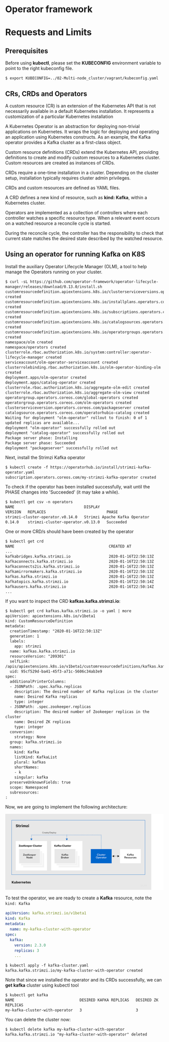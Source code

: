 # Operator framework

# Requests and Limits

## Prerequisites

Before using **kubectl**, please set the **KUBECONFIG** environment variable to point to the right kubeconfig file.

```console
$ export KUBECONFIG=../02-Multi-node_cluster/vagrant/kubeconfig.yaml
```

## CRs, CRDs and Operators

A custom resource (CR) is an extension of the Kubernetes API that is not necessarily available in a default Kubernetes installation. It represents a customization of a particular Kubernetes installation

A Kubernetes Operator is an abstraction for deploying non-trivial applications on Kubernetes. It wraps the logic for deploying and operating an application using Kubernetes constructs. As an example, the Kafka operator provides a Kafka cluster as a first-class object.

Custom resource definitions (CRDs) extend the Kubernetes API, providing definitions to create and modify custom resources to a Kubernetes cluster. Custom resources are created as instances of CRDs.

CRDs require a one-time installation in a cluster. Depending on the cluster setup, installation typically requires cluster admin privileges.

CRDs and custom resources are defined as YAML files.

A CRD defines a new kind of resource, such as **kind: Kafka**, within a Kubernetes cluster.

Operators are implemented as a collection of controllers where each controller watches a specific resource type. When a relevant event occurs on a watched resource a reconcile cycle is started.

During the reconcile cycle, the controller has the responsibility to check that current state matches the desired state described by the watched resource.

## Using an operator for running Kafka on K8S

Install the auxiliary Operator Lifecycle Manager (OLM), a tool to help manage the Operators running on your cluster.

```console
$ curl -sL https://github.com/operator-framework/operator-lifecycle-manager/releases/download/0.13.0/install.sh
customresourcedefinition.apiextensions.k8s.io/clusterserviceversions.operators.coreos.com created
customresourcedefinition.apiextensions.k8s.io/installplans.operators.coreos.com created
customresourcedefinition.apiextensions.k8s.io/subscriptions.operators.coreos.com created
customresourcedefinition.apiextensions.k8s.io/catalogsources.operators.coreos.com created
customresourcedefinition.apiextensions.k8s.io/operatorgroups.operators.coreos.com created
namespace/olm created
namespace/operators created
clusterrole.rbac.authorization.k8s.io/system:controller:operator-lifecycle-manager created
serviceaccount/olm-operator-serviceaccount created
clusterrolebinding.rbac.authorization.k8s.io/olm-operator-binding-olm created
deployment.apps/olm-operator created
deployment.apps/catalog-operator created
clusterrole.rbac.authorization.k8s.io/aggregate-olm-edit created
clusterrole.rbac.authorization.k8s.io/aggregate-olm-view created
operatorgroup.operators.coreos.com/global-operators created
operatorgroup.operators.coreos.com/olm-operators created
clusterserviceversion.operators.coreos.com/packageserver created
catalogsource.operators.coreos.com/operatorhubio-catalog created
Waiting for deployment "olm-operator" rollout to finish: 0 of 1 updated replicas are available...
deployment "olm-operator" successfully rolled out
deployment "catalog-operator" successfully rolled out
Package server phase: Installing
Package server phase: Succeeded
deployment "packageserver" successfully rolled out
```

Next, install the Strimzi Kafka operator

```console
$ kubectl create -f https://operatorhub.io/install/strimzi-kafka-operator.yaml
subscription.operators.coreos.com/my-strimzi-kafka-operator created
```

To check if the operator has been installed successfully, wait until the PHASE changes into 'Succeeded' (it may take a while).


```console
$ kubectl get csv -n operators  
NAME                               DISPLAY                         VERSION   REPLACES                           PHASE
strimzi-cluster-operator.v0.14.0   Strimzi Apache Kafka Operator   0.14.0    strimzi-cluster-operator.v0.13.0   Succeeded
```

One or more CRD/s should have been created by the operator 

```console
$ kubectl get crd
NAME                                          CREATED AT
...
kafkabridges.kafka.strimzi.io                 2020-01-16T22:50:13Z
kafkaconnects.kafka.strimzi.io                2020-01-16T22:50:13Z
kafkaconnects2is.kafka.strimzi.io             2020-01-16T22:50:13Z
kafkamirrormakers.kafka.strimzi.io            2020-01-16T22:50:13Z
kafkas.kafka.strimzi.io                       2020-01-16T22:50:13Z
kafkatopics.kafka.strimzi.io                  2020-01-16T22:50:14Z
kafkausers.kafka.strimzi.io                   2020-01-16T22:50:14Z
...
```

If you want to inspect the CRD **kafkas.kafka.strimzi.io**:

```console
$ kubectl get crd kafkas.kafka.strimzi.io -o yaml | more 
apiVersion: apiextensions.k8s.io/v1beta1
kind: CustomResourceDefinition
metadata:
  creationTimestamp: "2020-01-16T22:50:13Z"
  generation: 1
  labels:
    app: strimzi
  name: kafkas.kafka.strimzi.io
  resourceVersion: "209301"
  selfLink: /apis/apiextensions.k8s.io/v1beta1/customresourcedefinitions/kafkas.kafka.strimzi.io
  uid: 95cf529d-ba41-45f3-a71c-5606c34ab3e9
spec:
  additionalPrinterColumns:
  - JSONPath: .spec.kafka.replicas
    description: The desired number of Kafka replicas in the cluster
    name: Desired Kafka replicas
    type: integer
  - JSONPath: .spec.zookeeper.replicas
    description: The desired number of Zookeeper replicas in the cluster
    name: Desired ZK replicas
    type: integer
  conversion:
    strategy: None
  group: kafka.strimzi.io
  names:
    kind: Kafka
    listKind: KafkaList
    plural: kafkas
    shortNames:
    - k
    singular: kafka
  preserveUnknownFields: true
  scope: Namespaced
  subresources:
:
```

Now, we are going to implement the following architecture:

![Kafka Operator](img/cluster-operator.png)

To test the operator, we are ready to create a **Kafka** resource, note the `kind: Kafka`

```yaml
apiVersion: kafka.strimzi.io/v1beta1
kind: Kafka
metadata:
  name: my-kafka-cluster-with-operator
spec:
  kafka:
    version: 2.3.0
    replicas: 3
    ...
```

```console
$ kubectl apply -f kafka-cluster.yaml 
kafka.kafka.strimzi.io/my-kafka-cluster-with-operator created
```

Note that since we installed the operator and its CRDs successfully, we can **get kafka** cluster using kubectl tool

```console
$ kubectl get kafka
NAME                             DESIRED KAFKA REPLICAS   DESIRED ZK REPLICAS
my-kafka-cluster-with-operator   3                        3
```

You can delete the cluster now:

```console
$ kubectl delete kafka my-kafka-cluster-with-operator                 
kafka.kafka.strimzi.io "my-kafka-cluster-with-operator" deleted
```